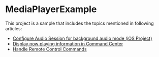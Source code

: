 # MediaPlayerExample

This project is a sample that includes the topics mentioned in following articles:

* <a href="http://hashaam.com/2017/06/15/configure-audio-session-for-background-audio-mode-ios-project/" target="_blank">Configure Audio Session for background audio mode (iOS Project)</a>
* <a href="http://hashaam.com/2017/06/15/display-now-playing-information-in-command-center/" target="_blank">Display now playing information in Command Center</a>
* <a href="http://hashaam.com/2017/07/19/handle-remote-control-commands/" target="_blank">Handle Remote Control Commands</a>
